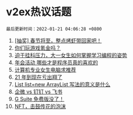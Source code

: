 # v2ex热议话题

`最后更新时间：2022-01-21 04:06:28 +0800`

1. [[抽奖] 春节将至，整点烤虾带回家吧！](https://www.v2ex.com/t/829407)
1. [你们玩游戏氪金吗？](https://www.v2ex.com/t/829449)
1. [迫于挂科压力，大一女生如何掌握学习编程的姿势](https://www.v2ex.com/t/829431)
1. [年会活动 哪些才是程序员真的喜欢的](https://www.v2ex.com/t/829390)
1. [计算机专业女生电脑求推荐](https://www.v2ex.com/t/829426)
1. [21 年到现在亏出翔了](https://www.v2ex.com/t/829400)
1. [List list=new ArrayList 写法的意义是什么](https://www.v2ex.com/t/829411)
1. [企微 vs 钉钉 vs 飞书](https://www.v2ex.com/t/829398)
1. [G Suite 免费版没了！](https://www.v2ex.com/t/829376)
1. [NFT，击鼓传花的泡沫](https://www.v2ex.com/t/829500)

